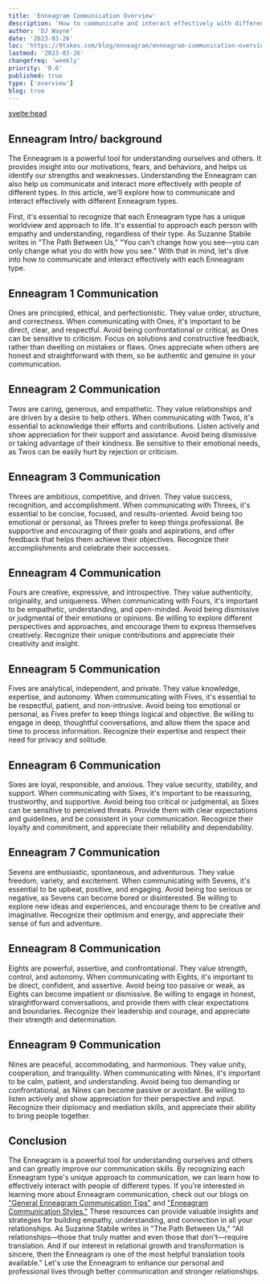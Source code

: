 ```yaml
---
title: 'Enneagram Communication Overview'
description: 'How to communicate and interact effectively with different Enneagram types'
author: 'DJ Wayne'
date: '2023-03-26'
loc: 'https://9takes.com/blog/enneagram/enneagram-communication-overview'
lastmod: '2023-03-26'
changefreq: 'weekly'
priority: '0.6'
published: true
type: ['overview']
blog: true
---
```


<svelte:head>

  <!-- <meta property="og:image" content="" /> -->
  <link rel="canonical" href="https://9takes.com/blog/enneagram/enneagram-communication-overview">
</svelte:head>

## Enneagram Intro/ background

The Enneagram is a powerful tool for understanding ourselves and others. It provides insight into our motivations, fears, and behaviors, and helps us identify our strengths and weaknesses. Understanding the Enneagram can also help us communicate and interact more effectively with people of different types. In this article, we'll explore how to communicate and interact effectively with different Enneagram types.

First, it's essential to recognize that each Enneagram type has a unique worldview and approach to life. It's essential to approach each person with empathy and understanding, regardless of their type. As Suzanne Stabile writes in "The Path Between Us," "You can't change how you see—you can only change what you do with how you see." With that in mind, let's dive into how to communicate and interact effectively with each Enneagram type.

## Enneagram 1 Communication

Ones are principled, ethical, and perfectionistic. They value order, structure, and correctness. When communicating with Ones, it's important to be direct, clear, and respectful. Avoid being confrontational or critical, as Ones can be sensitive to criticism. Focus on solutions and constructive feedback, rather than dwelling on mistakes or flaws. Ones appreciate when others are honest and straightforward with them, so be authentic and genuine in your communication.

## Enneagram 2 Communication

Twos are caring, generous, and empathetic. They value relationships and are driven by a desire to help others. When communicating with Twos, it's essential to acknowledge their efforts and contributions. Listen actively and show appreciation for their support and assistance. Avoid being dismissive or taking advantage of their kindness. Be sensitive to their emotional needs, as Twos can be easily hurt by rejection or criticism.

## Enneagram 3 Communication

Threes are ambitious, competitive, and driven. They value success, recognition, and accomplishment. When communicating with Threes, it's essential to be concise, focused, and results-oriented. Avoid being too emotional or personal, as Threes prefer to keep things professional. Be supportive and encouraging of their goals and aspirations, and offer feedback that helps them achieve their objectives. Recognize their accomplishments and celebrate their successes.

## Enneagram 4 Communication

Fours are creative, expressive, and introspective. They value authenticity, originality, and uniqueness. When communicating with Fours, it's important to be empathetic, understanding, and open-minded. Avoid being dismissive or judgmental of their emotions or opinions. Be willing to explore different perspectives and approaches, and encourage them to express themselves creatively. Recognize their unique contributions and appreciate their creativity and insight.

## Enneagram 5 Communication

Fives are analytical, independent, and private. They value knowledge, expertise, and autonomy. When communicating with Fives, it's essential to be respectful, patient, and non-intrusive. Avoid being too emotional or personal, as Fives prefer to keep things logical and objective. Be willing to engage in deep, thoughtful conversations, and allow them the space and time to process information. Recognize their expertise and respect their need for privacy and solitude.

## Enneagram 6 Communication

Sixes are loyal, responsible, and anxious. They value security, stability, and support. When communicating with Sixes, it's important to be reassuring, trustworthy, and supportive. Avoid being too critical or judgmental, as Sixes can be sensitive to perceived threats. Provide them with clear expectations and guidelines, and be consistent in your communication. Recognize their loyalty and commitment, and appreciate their reliability and dependability.

## Enneagram 7 Communication

Sevens are enthusiastic, spontaneous, and adventurous. They value freedom, variety, and excitement. When communicating with Sevens, it's essential to be upbeat, positive, and engaging. Avoid being too serious or negative, as Sevens can become bored or disinterested. Be willing to explore new ideas and experiences, and encourage them to be creative and imaginative. Recognize their optimism and energy, and appreciate their sense of fun and adventure.

## Enneagram 8 Communication

Eights are powerful, assertive, and confrontational. They value strength, control, and autonomy. When communicating with Eights, it's important to be direct, confident, and assertive. Avoid being too passive or weak, as Eights can become impatient or dismissive. Be willing to engage in honest, straightforward conversations, and provide them with clear expectations and boundaries. Recognize their leadership and courage, and appreciate their strength and determination.

## Enneagram 9 Communication

Nines are peaceful, accommodating, and harmonious. They value unity, cooperation, and tranquility. When communicating with Nines, it's important to be calm, patient, and understanding. Avoid being too demanding or confrontational, as Nines can become passive or avoidant. Be willing to listen actively and show appreciation for their perspective and input. Recognize their diplomacy and mediation skills, and appreciate their ability to bring people together.

## Conclusion

The Enneagram is a powerful tool for understanding ourselves and others and can greatly improve our communication skills. By recognizing each Enneagram type's unique approach to communication, we can learn how to effectively interact with people of different types. If you're interested in learning more about Enneagram communication, check out our blogs on <a href="enneagram-communication-tips" >"General Enneagram Communication Tips"</a> and <a href="enneagram-communication-styles" >"Enneagram Communication Styles."</a> These resources can provide valuable insights and strategies for building empathy, understanding, and connection in all your relationships. As Suzanne Stabile writes in "The Path Between Us," "All relationships—those that truly matter and even those that don't—require translation. And if our interest in relational growth and transformation is sincere, then the Enneagram is one of the most helpful translation tools available." Let's use the Enneagram to enhance our personal and professional lives through better communication and stronger relationships.

<div>
<script type="application/ld+json">{
  "@graph": [
    {
      "@type": "http://schema.org/Article",
      "http://schema.org/articleBody": "The Enneagram is a powerful tool for understanding ourselves and others. It provides insight into our motivations, fears, and behaviors, and helps us identify our strengths and weaknesses. Understanding the Enneagram can also help us communicate and interact more effectively with people of different types. In this article, we'll explore how to communicate and interact effectively with different Enneagram types. First, it's essential to recognize that each Enneagram type has a unique worldview and approach to life. It's essential to approach each person with empathy and understanding, regardless of their type. As Suzanne Stabile writes in 'The Path Between Us,'' 'You can't change how you see—you can only change what you do with how you see.' With that in mind, let's dive into how to communicate and interact effectively with each Enneagram type.",
      "http://schema.org/author": {
        "@type": "http://schema.org/Person",
        "http://schema.org/name": "DJ Wayne"
      },
      "http://schema.org/dateModified": {
        "@type": "http://schema.org/Date",
        "@value": "2023-03-26"
      },
      "http://schema.org/datePublished": {
        "@type": "http://schema.org/Date",
        "@value": "2023-03-25"
      },
      "http://schema.org/description": "Learn how to effectively communicate and interact with different Enneagram types. This article provides valuable insights and strategies for building empathy, understanding, and connection in all your relationships.",
      "http://schema.org/headline": "How to communicate and interact effectively with different Enneagram types",
      "http://schema.org/mainEntityOfPage": {
        "@type": "http://schema.org/WebPage",
        "http://schema.org/url": {
          "@id": "https://9takes.com/blog/enneagram/communication-overview"
        }
      },
      "http://schema.org/publisher": {
        "@type": "http://schema.org/Organization",
        "http://schema.org/logo": {
          "@type": "http://schema.org/ImageObject",
          "http://schema.org/url": {
            "@id": "https://9takes.com/brand/darkRubix.png"
          }
        },
        "http://schema.org/name": "9Takes"
      }
    },
    {
      "@type": "http://schema.org/Person",
      "http://schema.org/jobTitle": "Author",
      "http://schema.org/name": "Suzanne Stabile",
      "http://schema.org/description": "Suzanne Stabile is a highly sought after speaker and teacher, known for her engaging laugh, personal vulnerability, and creative approach to Enneagram instruction. As an internationally recognized Enneagram Master, Suzanne has conducted over 500 Enneagram workshops over the past 25 years.",
      "http://schema.org/sameAs": [
        {
          "@id": "https://www.instagram.com/suzannestabile/"
        },
        {
          "@id": "https://twitter.com/SuzanneStabile"
        },
        {
          "@id": "https://suzannestabile.com/"
        }
      ],
      "http://schema.org/url": {
        "@id": "https://suzannestabile.com/"
      }
    }
  ]
}
</script>

</div>
